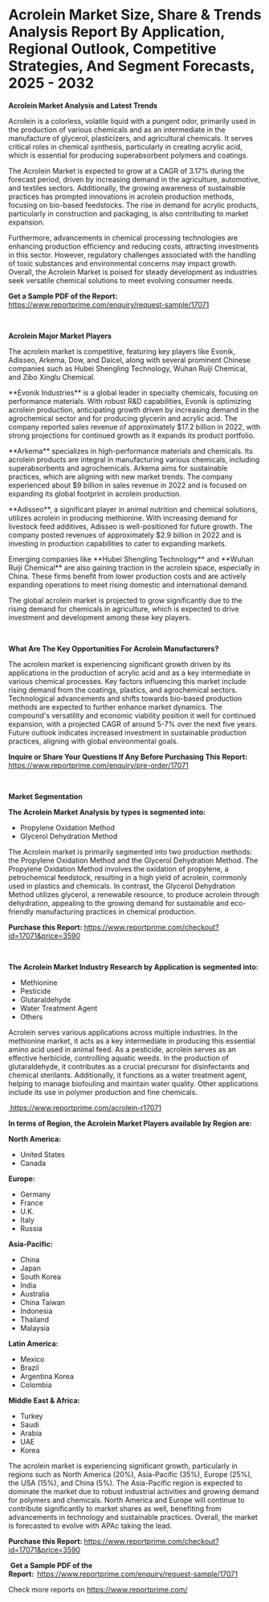 <p><h1>Acrolein Market Size, Share & Trends Analysis Report By Application, Regional Outlook, Competitive Strategies, And Segment Forecasts, 2025 - 2032</h1></p><p><strong>Acrolein Market Analysis and Latest Trends</strong></p>
<p><p>Acrolein is a colorless, volatile liquid with a pungent odor, primarily used in the production of various chemicals and as an intermediate in the manufacture of glycerol, plasticizers, and agricultural chemicals. It serves critical roles in chemical synthesis, particularly in creating acrylic acid, which is essential for producing superabsorbent polymers and coatings.</p><p>The Acrolein Market is expected to grow at a CAGR of 3.17% during the forecast period, driven by increasing demand in the agriculture, automotive, and textiles sectors. Additionally, the growing awareness of sustainable practices has prompted innovations in acrolein production methods, focusing on bio-based feedstocks. The rise in demand for acrylic products, particularly in construction and packaging, is also contributing to market expansion. </p><p>Furthermore, advancements in chemical processing technologies are enhancing production efficiency and reducing costs, attracting investments in this sector. However, regulatory challenges associated with the handling of toxic substances and environmental concerns may impact growth. Overall, the Acrolein Market is poised for steady development as industries seek versatile chemical solutions to meet evolving consumer needs.</p></p>
<p><strong>Get a Sample PDF of the Report:&nbsp;</strong> <a href="https://www.reportprime.com/enquiry/request-sample/17071?utm_campaign=2717&utm_medium=2&utm_source=Github&utm_content=ia&utm_term=18032025&utm_id=acrolein">https://www.reportprime.com/enquiry/request-sample/17071</a></p>
<p>&nbsp;</p>
<p><strong>Acrolein Major Market Players</strong></p>
<p><p>The acrolein market is competitive, featuring key players like Evonik, Adisseo, Arkema, Dow, and Daicel, along with several prominent Chinese companies such as Hubei Shengling Technology, Wuhan Ruiji Chemical, and Zibo Xinglu Chemical.</p><p>**Evonik Industries** is a global leader in specialty chemicals, focusing on performance materials. With robust R&D capabilities, Evonik is optimizing acrolein production, anticipating growth driven by increasing demand in the agrochemical sector and for producing glycerin and acrylic acid. The company reported sales revenue of approximately $17.2 billion in 2022, with strong projections for continued growth as it expands its product portfolio.</p><p>**Arkema** specializes in high-performance materials and chemicals. Its acrolein products are integral in manufacturing various chemicals, including superabsorbents and agrochemicals. Arkema aims for sustainable practices, which are aligning with new market trends. The company experienced about $9 billion in sales revenue in 2022 and is focused on expanding its global footprint in acrolein production.</p><p>**Adisseo**, a significant player in animal nutrition and chemical solutions, utilizes acrolein in producing methionine. With increasing demand for livestock feed additives, Adisseo is well-positioned for future growth. The company posted revenues of approximately $2.9 billion in 2022 and is investing in production capabilities to cater to expanding markets.</p><p>Emerging companies like **Hubei Shengling Technology** and **Wuhan Ruiji Chemical** are also gaining traction in the acrolein space, especially in China. These firms benefit from lower production costs and are actively expanding operations to meet rising domestic and international demand.</p><p>The global acrolein market is projected to grow significantly due to the rising demand for chemicals in agriculture, which is expected to drive investment and development among these key players.</p></p>
<p>&nbsp;</p>
<p><strong>What Are The Key Opportunities For Acrolein Manufacturers?</strong></p>
<p><p>The acrolein market is experiencing significant growth driven by its applications in the production of acrylic acid and as a key intermediate in various chemical processes. Key factors influencing this market include rising demand from the coatings, plastics, and agrochemical sectors. Technological advancements and shifts towards bio-based production methods are expected to further enhance market dynamics. The compound's versatility and economic viability position it well for continued expansion, with a projected CAGR of around 5-7% over the next five years. Future outlook indicates increased investment in sustainable production practices, aligning with global environmental goals.</p></p>
<p><strong>Inquire or Share Your Questions If Any Before Purchasing This Report:</strong> <a href="https://www.reportprime.com/enquiry/pre-order/17071?utm_campaign=2717&utm_medium=2&utm_source=Github&utm_content=ia&utm_term=18032025&utm_id=acrolein">https://www.reportprime.com/enquiry/pre-order/17071</a></p>
<p>&nbsp;</p>
<p><strong>Market Segmentation</strong></p>
<p><strong>The Acrolein Market Analysis by types is segmented into:</strong></p>
<p><ul><li>Propylene Oxidation Method</li><li>Glycerol Dehydration Method</li></ul></p>
<p><p>The Acrolein market is primarily segmented into two production methods: the Propylene Oxidation Method and the Glycerol Dehydration Method. The Propylene Oxidation Method involves the oxidation of propylene, a petrochemical feedstock, resulting in a high yield of acrolein, commonly used in plastics and chemicals. In contrast, the Glycerol Dehydration Method utilizes glycerol, a renewable resource, to produce acrolein through dehydration, appealing to the growing demand for sustainable and eco-friendly manufacturing practices in chemical production.</p></p>
<p><strong>Purchase this Report:&nbsp;</strong><a href="https://www.reportprime.com/checkout?id=17071&price=3590&utm_campaign=2717&utm_medium=2&utm_source=Github&utm_content=ia&utm_term=18032025&utm_id=acrolein">https://www.reportprime.com/checkout?id=17071&price=3590</a></p>
<p>&nbsp;</p>
<p><strong>The Acrolein Market Industry Research by Application is segmented into:</strong></p>
<p><ul><li>Methionine</li><li>Pesticide</li><li>Glutaraldehyde</li><li>Water Treatment Agent</li><li>Others</li></ul></p>
<p><p>Acrolein serves various applications across multiple industries. In the methionine market, it acts as a key intermediate in producing this essential amino acid used in animal feed. As a pesticide, acrolein serves as an effective herbicide, controlling aquatic weeds. In the production of glutaraldehyde, it contributes as a crucial precursor for disinfectants and chemical sterilants. Additionally, it functions as a water treatment agent, helping to manage biofouling and maintain water quality. Other applications include its use in polymer production and fine chemicals.</p></p>
<p><a href="https://www.reportprime.com/acrolein-r17071?utm_campaign=2717&utm_medium=2&utm_source=Github&utm_content=ia&utm_term=18032025&utm_id=acrolein">&nbsp;https://www.reportprime.com/acrolein-r17071</a></p>
<p><strong>In terms of Region, the Acrolein Market Players available by Region are:</strong></p>
<p>
    <p> <strong> North America: </strong>
        <ul>
            <li>United States</li>
            <li>Canada</li>
        </ul>
        </p> 
    <p> <strong> Europe: </strong>
        <ul>
            <li>Germany</li>
            <li>France</li>
            <li>U.K.</li>
            <li>Italy</li>
            <li>Russia</li>
        </ul>
        </p> 
    <p> <strong> Asia-Pacific: </strong>
        <ul>
            <li>China</li>
            <li>Japan</li>
            <li>South Korea</li>
            <li>India</li>
            <li>Australia</li>
            <li>China Taiwan</li>
            <li>Indonesia</li>
            <li>Thailand</li>
            <li>Malaysia</li>
        </ul>
        </p> 
    <p> <strong> Latin America: </strong>
        <ul>
            <li>Mexico</li>
            <li>Brazil</li>
            <li>Argentina Korea</li>
            <li>Colombia</li>
        </ul>
        </p> 
    <p> <strong> Middle East & Africa: </strong>
        <ul>
            <li>Turkey</li>
            <li>Saudi</li>
            <li>Arabia</li>
            <li>UAE</li>
            <li>Korea</li>
        </ul>
    </p>
    </p>
<p><p>The acrolein market is experiencing significant growth, particularly in regions such as North America (20%), Asia-Pacific (35%), Europe (25%), the USA (15%), and China (5%). The Asia-Pacific region is expected to dominate the market due to robust industrial activities and growing demand for polymers and chemicals. North America and Europe will continue to contribute significantly to market shares as well, benefiting from advancements in technology and sustainable practices. Overall, the market is forecasted to evolve with APAc taking the lead.</p></p>
<p><strong>Purchase this Report: </strong><a href="https://www.reportprime.com/checkout?id=17071&price=3590&utm_campaign=2717&utm_medium=2&utm_source=Github&utm_content=ia&utm_term=18032025&utm_id=acrolein">https://www.reportprime.com/checkout?id=17071&price=3590</a></p>
<p>&nbsp;<strong>Get a Sample PDF of the Report:&nbsp;&nbsp;</strong><a href="https://www.reportprime.com/enquiry/request-sample/17071?utm_campaign=2717&utm_medium=2&utm_source=Github&utm_content=ia&utm_term=18032025&utm_id=acrolein">https://www.reportprime.com/enquiry/request-sample/17071</a></p>
<p><strong></strong></p>
<p>Check more reports on <a href="https://www.reportprime.com/?utm_campaign=2717&utm_medium=2&utm_source=Github&utm_content=ia&utm_term=18032025&utm_id=acrolein">https://www.reportprime.com/</a></p>